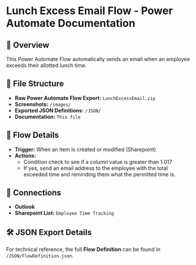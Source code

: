 # Lunch Excess Email Flow - Power Automate Documentation  

## 📌 Overview  
This Power Automate Flow automatically sends an email when an employee exceeds their allotted lunch time.

## 📂 File Structure  
- **Raw Power Automate Flow Export:** `LunchExcessEmail.zip`
- **Screenshots:** `/images/`
- **Exported JSON Definitions:** `/JSON/`
- **Documentation:** `This file`

## 🚀 Flow Details  
- **Trigger:** When an item is created or modified (Sharepoint)  
- **Actions:**  
  - Condition check to see if a column value is greater than 1.017
  - If yes, send an email address to the employee with the total exceeded time and reminding them what the permitted time is.

## 🔗 Connections  
- **Outlook**
- **Sharepoint List:** `Employee Time Tracking`  

## 🛠️ JSON Export Details  
For technical reference, the full **Flow Definition** can be found in `/JSON/FlowDefinition.json`.  